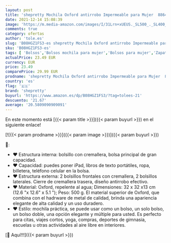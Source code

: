 ```yaml
---
layout: post
title: 'shepretty Mochila Oxford antirrobo Impermeable para Mujer  8864-2Rojo'
date: 2021-12-14 15:08:39
image: 'https://m.media-amazon.com/images/I/31Lrn+xUEUS._SL500_._SL400_.jpg'
comments: true
category: ofertas
author: 'tole.es'
slug: 'B08HGZ1FS3-es shepretty Mochila Oxford antirrobo Impermeable para Mujer...'
sku: 'B08HGZ1FS3-es'
tags: [ 'Bolsos','Bolsos mochila para mujer','Bolsos para mujer','Zapatos y complementos','mochila','shepretty', ]
actualPrice: 23.49 EUR
currency: EUR
price: 23.49
comparePrice: 29.99 EUR
prodname: 'shepretty Mochila Oxford antirrobo Impermeable para Mujer  8864-2Rojo'
country: 'es'
flag: '🇪🇸'
brand: 'shepretty'
buyurl: 'https://www.amazon.es/dp/B08HGZ1FS3/?tag=tolees-21'
descuento: '21.67'
average: '20.5809090909091'
---
```


En este momento está [{{< param title >}}]({{< param buyurl >}}) en el siguiente enlace!

[![{{< param prodname >}}]({{< param image >}})]({{< param buyurl >}})

🔎:

- ❤ Estructura interna: bolsillo con cremallera, bolsa principal de gran capacidad.
- ❤ Capacidad: puedes poner iPad, libros de texto portátiles, ropa, billetera, teléfono celular en la bolsa.
- ❤ Estructura externa: 2 bolsillos frontales con cremallera, 2 bolsillos laterales. Cierre de cremallera trasera, diseño antirrobo efectivo.
- ❤ Material: Oxford, repelente al agua; Dimensiones: 32 x 32 x13 cm (12.6 "x 12.6" x 5.1 "); Peso: 500 g. El material superior de Oxford, que combina con el hadrware de metal de calidad, brinda una apariencia elegante de alta calidad y un uso duradero.
- ❤ Estilo: mochila práctica, se puede usar como un bolso, un solo bolso, un bolso doble, una opción elegante y múltiple para usted. Es perfecto para citas, viajes cortos, yoga, compras, deportes de gimnasia, escuelas u otras actividades al aire libre en interiores.

[🛒 Aquí!!!]({{< param buyurl >}})
